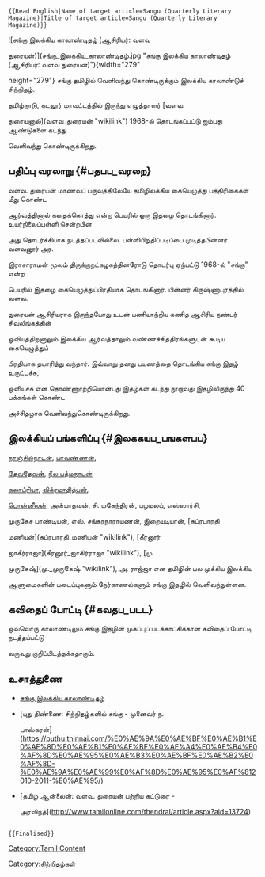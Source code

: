 ```{=mediawiki}
{{Read English|Name of target article=Sangu (Quarterly Literary Magazine)|Title of target article=Sangu (Quarterly Literary Magazine)}}
```
![சங்கு இலக்கிய காலாண்டிதழ் (ஆசிரியர்: வளவ
துரையன்)](சங்கு_இலக்கிய_காலாண்டிதழ்.jpg "சங்கு இலக்கிய காலாண்டிதழ் (ஆசிரியர்: வளவ துரையன்)"){width="279"
height="279"} சங்கு தமிழில் வெளிவந்து கொண்டிருக்கும் இலக்கிய காலாண்டுச் சிற்றிதழ்.
தமிழ்நாடு, கடலூர் மாவட்டத்தில் இருந்து எழுத்தாளர் [வளவ.
துரையனால்](வளவ_துரையன் "wikilink") 1968-ல் தொடங்கப்பட்டு ஐம்பது ஆண்டுகளை கடந்து
வெளிவந்து கொண்டிருக்கிறது.

## பதிப்பு வரலாறு {#பதபப_வரலற}

வளவ. துரையன் மாணவப் பருவத்திலேயே தமிழிலக்கிய கையெழுத்து பத்திரிகைகள் மீது கொண்ட
ஆர்வத்தினால் கதைக்கொத்து என்ற பெயரில் ஒரு இதழை தொடங்கினார். உயர்நிலைப்பள்ளி சென்றபின்
அது தொடர்ச்சியாக நடத்தப்படவில்லை. பள்ளியிறுதிப்படிப்பை முடித்தபின்னர் வளவனூர் அர.
இராசாராமன் மூலம் திருக்குறட்கழகத்தினரோடு தொடர்பு ஏற்பட்டு 1968-ல் \"சங்கு\" என்ற
பெயரில் இதழை கையெழுத்துப்பிரதியாக தொடங்கினார். பின்னர் கிருஷ்ணாபுரத்தில் வளவ.
துரையன் ஆசிரியராக இருந்தபோது உடன் பணியாற்றிய கணித ஆசிரிய நண்பர் சிவலிங்கத்தின்
ஓவியத்திறனாலும் இலக்கிய ஆர்வத்தாலும் வண்ணச்சித்திரங்களுடன் கூடிய கையெழுத்துப்
பிரதியாக தயாரித்து வந்தார். இவ்வாறு தனது பயணத்தை தொடங்கிய சங்கு இதழ் உருட்டச்சு,
ஒளியச்சு என தொண்ணூற்றியொன்பது இதழ்கள் கடந்து நூறாவது இதழிலிருந்து 40 பக்கங்கள் கொண்ட
அச்சிதழாக வெளிவந்துகொண்டிருக்கிறது.

## இலக்கியப் பங்களிப்பு {#இலககயப_பஙகளபப}

[நாஞ்சில்நாடன்](நாஞ்சில்_நாடன் "wikilink"), [பாவண்ணன்](பாவண்ணன் "wikilink"),
[தேவதேவன்](தேவதேவன் "wikilink"), [நீல.பத்மநாபன்](நீல_பத்மநாபன் "wikilink"),
[கலாப்ரியா](கலாப்ரியா "wikilink"), [விக்ரமாதித்யன்](விக்ரமாதித்யன் "wikilink"),
[பொன்னீலன்](பொன்னீலன் "wikilink"), அன்பாதவன், சி. மகேந்திரன், பழமலய், எஸ்ஸார்சி,
முருகேச பாண்டியன், எஸ். சங்கரநாராயணன், இறையடியான், [சுப்ரபாரதி
மணியன்](சுப்ரபாரதி_மணியன் "wikilink"), [கீரனூர்
ஜாகீர்ராஜா](கீரனூர்_ஜாகிர்ராஜா "wikilink"), [மு.
முருகேஷ்](மு._முருகேஷ் "wikilink"), அ. ராஜ்ஜா என தமிழின் பல முக்கிய இலக்கிய
ஆளுமைகளின் படைப்புகளும் நேர்காணல்களும் சங்கு இதழில் வெளிவந்துள்ளன.

## கவிதைப் போட்டி {#கவதப_படட}

ஒவ்வொரு காலாண்டிலும் சங்கு இதழின் முகப்புப் படக்காட்சிக்கான கவிதைப் போட்டி நடத்தப்பட்டு
வருவது குறிப்பிடத்தக்கதாகும்.

## உசாத்துணை

-   [சங்கு இலக்கிய காலாண்டிதழ்](http://sanguithazh.blogspot.com/)
-   [புது திண்ணை: சிற்றிதழ்களில் சங்கு - முனைவர் ந.
    பாஸ்கரன்](https://puthu.thinnai.com/%E0%AE%9A%E0%AE%BF%E0%AE%B1%E0%AF%8D%E0%AE%B1%E0%AE%BF%E0%AE%A4%E0%AE%B4%E0%AF%8D%E0%AE%95%E0%AE%B3%E0%AE%BF%E0%AE%B2%E0%AF%8D-%E0%AE%9A%E0%AE%99%E0%AF%8D%E0%AE%95%E0%AF%812010-2011-%E0%AE%95/)
-   [தமிழ் ஆன்லைன்: வளவ. துரையன் பற்றிய கட்டுரை -
    அரவிந்த்](http://www.tamilonline.com/thendral/article.aspx?aid=13724)

```{=mediawiki}
{{Finalised}}
```
[Category:Tamil Content](Category:Tamil_Content "wikilink")
[Category:சிற்றிதழ்கள்](Category:சிற்றிதழ்கள் "wikilink")
